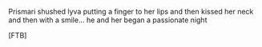 Prismari shushed lyva putting a finger to her lips and then kissed her neck and then with a smile... he and her began a passionate night 

[FTB]